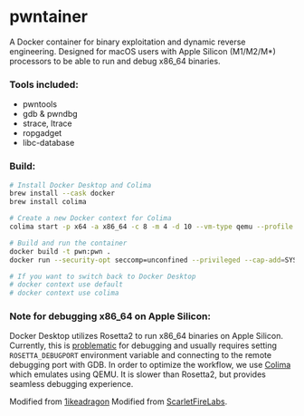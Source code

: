 # pwntainer

A Docker container for binary exploitation and dynamic reverse engineering. Designed for macOS users with Apple Silicon (M1/M2/M*) processors to be able to run and debug x86_64 binaries.

### Tools included:
- pwntools
- gdb & pwndbg
- strace, ltrace
- ropgadget
- libc-database

### Build:

```bash
# Install Docker Desktop and Colima
brew install --cask docker
brew install colima

# Create a new Docker context for Colima
colima start -p x64 -a x86_64 -c 8 -m 4 -d 10 --vm-type qemu --profile pwn

# Build and run the container
docker build -t pwn:pwn .
docker run --security-opt seccomp=unconfined --privileged --cap-add=SYS_PTRACE -p 31337:31337 -v ./shared:/pwn -it pwn:pwn bash

# If you want to switch back to Docker Desktop
# docker context use default
# docker context use colima
```

### Note for debugging x86_64 on Apple Silicon:

Docker Desktop utilizes Rosetta2 to run x86_64 binaries on Apple Silicon. Currently, this is [problematic](https://github.com/docker/for-mac/issues/6921) for debugging and usually requires setting `ROSETTA_DEBUGPORT` environment variable and connecting to the remote debugging port with GDB. In order to optimize the workflow, we use [Colima](https://github.com/abiosoft/colima) which emulates using QEMU. It is slower than Rosetta2, but provides seamless debugging experience.

Modified from [1ikeadragon](https://github.com/1ikeadragon/pwntainer)
Modified from [ScarletFireLabs](https://github.com/scarletfirelabs/docker-binaryexploitation).
